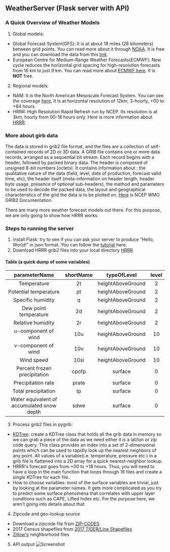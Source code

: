 ## WeatherServer (Flask server with API) 
### A Quick Overview of Weather Models
1. Global models: 
 * Global Forecast System(GFS): It is at about 18 miles (28 kilometers) between grid points. You can read more about it through [NOAA](https://www.ncdc.noaa.gov/data-access/model-data/model-datasets/global-forcast-system-gfs). It is free and you can download the data from this [link](http://nomads.ncep.noaa.gov/pub/data/nccf/com/gfs/prod/).
 * European Centre for Medium-Range Weather Forecasts(ECMWF): New cycle reduces the horizontal grid spacing for high-resolution forecasts from 16 km to just 9 km. You can read more about [ECMWF here](https://www.ecmwf.int/en/about/media-centre/news/2016/new-forecast-model-cycle-brings-highest-ever-resolution). It is **NOT** free.

2. Regional models:
 * NAM: It is the North American Mesoscale Forecast System. You can see the coverage [here](http://www.emc.ncep.noaa.gov/mmb/namgrids/g212.12km.jpg). It is at horizontal resolution of 12km, 3-hourly, +00 to +84 hours. 
 * HRRR: High Resolution Rapid Refresh run by NCEP. Its resolution is at 3km, hourly from 00-18 hours only. Here is more information about [HRRR](https://rapidrefresh.noaa.gov/hrrr/).
 
### More about girb data
The data is stored in grib2 file format, and the files are a collection of self-contained records of 2D or 3D data. A GRIB file contains one or more data records, arranged as a sequential bit stream. Each record begins with a header, followed by packed binary data. The header is composed of unsigned 8-bit numbers (octets). It contains information about : the qualitative nature of the data (field, level, date of production, forecast valid time, etc),
the header itself (meta-information on header length, header byte usage, presence of optional sub-headers),
the method and parameters to be used to decode the packed data,
the layout and geographical characteristics of the grid the data is to be plotted on. [Here](http://www.nco.ncep.noaa.gov/pmb/docs/grib2/grib2_doc.shtml) is NCEP WMO GRIB2 Documentation.

There are many more weather forecast models out there. For this purpose, we are only going to show how HRRR works. 
 
### Steps to running the server
1. install Flask: try to see if you can ask your server to produce "Hello, World!" in json format. You can follow the [tutorial](http://flask.pocoo.org/docs/0.12/tutorial/) here.
2.  Download HRRR grib2 files into your local directory [HRRR](http://nomads.ncep.noaa.gov/pub/data/nccf/com/hrrr/prod/). 

#### Table (a quick dump of some variables)

parameterName | shortName | typeOfLevel | level
:----------------:|:-------------:|:---------------:|:---------:
Temperature |2t |heightAboveGround |2
Potential temperature| pt| heightAboveGround| 2
Specific humidity| q |heightAboveGround| 2
Dew point temperature |2d |heightAboveGround| 2
Relative humidity| 2r| heightAboveGround| 2
u-component of wind| 10u| heightAboveGround| 10
v-component of wind |10v| heightAboveGround| 10
Wind speed |10si |heightAboveGround| 10
Percent frozen precipitation| cpofp |surface |0
Precipitation rate| prate| surface| 0
Total precipitation |tp |surface| 0
Water equivalent of accumulated snow depth |sdwe| surface| 0

3. Process grib2 files in pygrib: 
 *  [KDTree](https://docs.scipy.org/doc/scipy/reference/generated/scipy.spatial.KDTree.html#scipy.spatial.KDTree): create a KDTree class that holds all the grib data in memory so we can grab a piece of the data as we need either it is a lat/lon or zip code query. This class provides an index into a set of 2-dimensional points which can be used to rapidly look up the nearest neighbors of any point.  All values of a variable(i.e. temperature, pressure etc.) in a grib file is flattened into a 2D array for a quick nearest-neighbor lookup.
 *  HRRR's forecast goes from +00 to +18 hours. Thus, you will need to have a loop in the main function that loops through 18 files and create a single KDTree for each file. 
 *  How to choose variables: most of the surface variables are trivial, just by looking at the parameter names. It gets more complicated as you try to predict some surface phenomena that correlates with upper layer conditions such as CAPE, Lifted Index etc. For the purpose here, we aren't going into details about that. 

4. Zipcode and geo-lookup source
 * Download a zipcode file from [ZIP-CODES](https://www.zip-codes.com/) 
 * 2017 Census shapefiles from [2017 TIGER/Line Shapefiles](https://www.census.gov/geo/maps-data/data/tiger-line.html)
 * [Zillow's](https://www.zillow.com/howto/api/neighborhood-boundaries.htm) neighborhood files 
 
5. API output
![Screenshot](https://github.com/weatherdivagit/WeatherServer/blob/master/Screen%20Shot%202018-03-14%20at%2010.24.27%20AM.png)
